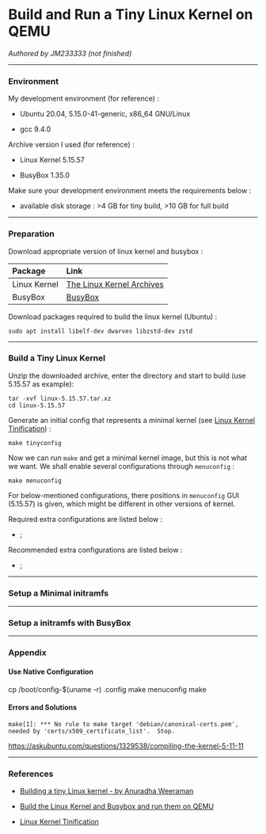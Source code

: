 # Build and Run a Tiny Linux Kernel on QEMU

*Authored by JM233333 (not finished)*

---

### Environment

My development environment (for reference) :

- Ubuntu 20.04, 5.15.0-41-generic, x86_64 GNU/Linux

- gcc 9.4.0

Archive version I used (for reference) :

- Linux Kernel 5.15.57

- BusyBox 1.35.0

Make sure your development environment meets the requirements below :

- available disk storage : >4 GB for tiny build, >10 GB for full build

---

### Preparation

Download appropriate version of linux kernel and busybox :

| Package | Link |
| :---    | :--- |
| Linux Kernel | [The Linux Kernel Archives](https://www.kernel.org/) |
| BusyBox | [BusyBox](https://www.busybox.net/) |

Download packages required to build the linux kernel (Ubuntu) :

```
sudo apt install libelf-dev dwarves libzstd-dev zstd
```

---

### Build a Tiny Linux Kernel

Unzip the downloaded archive, enter the directory and start to build (use 5.15.57 as example):

```
tar -xvf linux-5.15.57.tar.xz
cd linux-5.15.57
```

Generate an initial config that represents a minimal kernel (see [Linux Kernel Tinification](https://tiny.wiki.kernel.org/)) :

```
make tinyconfig
```

Now we can run `make` and get a minimal kernel image, but this is not what we want. We shall enable several configurations through `menuconfig` :

```
make menuconfig
```

For below-mentioned configurations, there positions in `menuconfig` GUI (5.15.57) is given, which might be different in other versions of kernel.

Required extra configurations are listed below :

- ;

Recommended extra configurations are listed below :

- ;

---

### Setup a Minimal initramfs

---

### Setup a initramfs with BusyBox

---

### Appendix

#### Use Native Configuration

cp /boot/config-$(uname -r) .config
make menuconfig
make

#### Errors and Solutions

```
make[1]: *** No rule to make target 'debian/canonical-certs.pem', needed by 'certs/x509_certificate_list'.  Stop.
```

https://askubuntu.com/questions/1329538/compiling-the-kernel-5-11-11

---

### References

- [Building a tiny Linux kernel - by Anuradha Weeraman](https://weeraman.com/building-a-tiny-linux-kernel-8c07579ae79d)

- [Build the Linux Kernel and Busybox and run them on QEMU](https://www.centennialsoftwaresolutions.com/post/build-the-linux-kernel-and-busybox-and-run-them-on-qemu)

- [Linux Kernel Tinification](https://tiny.wiki.kernel.org/)
